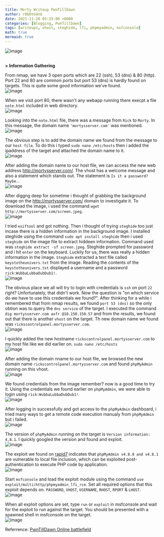 ```yaml
---
title: Morty Writeup PwnTillDawn
author: r0b0tG4nG
date: 2021-11-28 05:33:00 +0000
categories: [Blogging, PwnTillDawn]
tags: [writeups, vhost, steghide, lfi, phpmyadmin, msfconsole]
math: true
mermaid: true
---
```


![image](https://user-images.githubusercontent.com/67085453/143778387-076a469d-f7ea-4d35-8570-360da5c1ac32.png)
<br><br>

**> Information Gathering**<br>

From nmap, we have 3 open ports which are 22 (ssh), 53 (dns) & 80 (http). Port 22 and 80 are common ports but port 53 (dns) is hardly found on targets. This is quite some good information we've found.<br>
![image](https://user-images.githubusercontent.com/67085453/143778400-b074f583-f523-4f0f-9229-bd6138b3845f.png)<br>

When we visit port 80, there wasn't any webapp running there execpt a file `note.html` included in web directory.<br>
![image](https://user-images.githubusercontent.com/67085453/143778411-917dfbab-09a1-4518-9e69-8103d6a2c3d1.png)<br>

Looking into the `note.html` file, there was a message from `Rick` to `Morty`. In this message, the domain name `'mortysserver.com'` was mentioned.<br>
![image](https://user-images.githubusercontent.com/67085453/143778423-39b61463-ef48-48bf-a482-5b61a270c090.png)<br>

The obvious step is to add the domain name we found from the message to our `host file`. To do this i typed `sudo nano /etc/hosts` then i added the ipaddress of the target and attached the domain name to it.<br>
![image](https://user-images.githubusercontent.com/67085453/143778436-e4346afa-7eac-4a28-858d-47483dfd723d.png)<br>

After adding the domain name to our host file, we can access the new web address http://mortysserver.com/. The vhost has a welcome message and also a statement which stands out. The statement is `Is it a password? Maybe.`.<br>
![image](https://user-images.githubusercontent.com/67085453/143778447-2a39f5f8-9883-4a15-85e3-4c51cfaa5724.png)<br>

After diggng deep for sometime i thought of grabbing the background image on the http://mortysserver.com/ domain to investigate it. To download the image, i used the command `wget http://mortysserver.com/screen.jpeg`.<br>
![image](https://user-images.githubusercontent.com/67085453/143778454-8017d49c-62a6-42ec-9852-ef17bd6cfc6d.png)<br>

I tried `exiftool` and got nothing. Then i thought of trying `steghide` too just incase there is a hidden information in the background image. I installed steghide using the command `sudo apt install steghide` then i used `steghide` on the image file to extract hiddeen information. Command used was `steghide extract -sf screen.jpeg`. Steghide prompted for password and i hit `enter` on the keyboard. Luckily for us, there was really a hidden information in the image. `Steghide` extracted a text file called `keystotheunivers.txt` from the image. Reading the contents of the `keystotheunivers.txt` displayed a username and a password `rick:WubbaLubbaDubDub1!`.<br>
![image](https://user-images.githubusercontent.com/67085453/143778458-eecc7bad-aa10-4620-866b-ec1a5bf91f62.png)<br>

The obvious place we all will try to login with credentials is `ssh` on port `22` right? Unfortunately, that didn't work. Now the question is "on which service do we have to use this credentials we found?". After thinking for a while i remembered that from nmap results, we found `port 53 (dns)` so the only obtion was to query the `dns service` of the target. I executed the command `dig mortysserver.com axfr @10.150.150.57` and from the results, we found out that there is another `vhost` on the target. Th new domain name we found was `rickscontrolpanel.mortysserver.com`.<br>
![image](https://user-images.githubusercontent.com/67085453/143778471-50e0bd54-2d53-4e70-80f3-0c6d461a7382.png)<br>

I quickly added the new hostname `rickscontrolpanel.mortysserver.com` to my host file like we did earlier on. `sudo nano /etc/hosts`<br>
![image](https://user-images.githubusercontent.com/67085453/143778474-af1862ad-c971-4176-990c-6b2d7b61a966.png)<br>

After adding the domain nname to our host file, we browsed the new domain name `rickscontrolpanel.mortysserver.com` and found `phpMyAdmin` running on this vhost.<br>
![image](https://user-images.githubusercontent.com/67085453/143778484-1041305f-866a-43da-a33a-d48e328eb15c.png)<br>

We found credentials from the image remember? now is a good time to try it. Using the credentials we found earlier on `phpMyAdmin`, we were able to login using `rick:WubbaLubbaDubDub1!`<br>
![image](https://user-images.githubusercontent.com/67085453/143778495-ca25f1df-4b5b-4ad9-a4b2-02a0a776f991.png)<br>

After logging in successfully and got access to the `phpMyAdmin`  dashboard, i tried many ways to get a remote code execution manualy from `phpMyAdmin` but i failed.<br> 
![image](https://user-images.githubusercontent.com/67085453/143778499-4bef6ed7-248f-4ec8-8aa6-8615cca87df8.png)<br>

The version of `phpMyAdmin` running on the target is `Version information: 4.8.1`. I quickly googled the version and found and exploit. <br>
![image](https://user-images.githubusercontent.com/67085453/143778506-da04e4af-6c5a-4102-b18f-76cc0ae77455.png)<br>

The exploit we found on <a href="https://www.rapid7.com/db/modules/exploit/multi/http/phpmyadmin_lfi_rce/">rapid7</a> indicates that `phpMyAdmin v4.8.0 and v4.8.1` are vulnerable to local file inclusion, which can be exploited post-authentication to execute PHP code by application.<br>
![image](https://user-images.githubusercontent.com/67085453/143778518-a79390e2-812b-4b25-9101-4a9467148fe6.png)<br>

Start `msfconsole` and load the exploit module using the command `use exploit/multi/http/phpmyadmin_lfi_rce`. Set all required options that this exploit depends on. `PASSWORD`, `VHOST`, `USERNAME`, `RHOST`, `RPORT` & `LHOST`.<br>
![image](https://user-images.githubusercontent.com/67085453/143778522-ad5a542b-54be-492b-b557-a94f31a7b951.png)<br>

When all exploit options are set, type `run` or `exploit` in msfconsole and wait for the exploit to run against the target. You should be presented with a spawned shell in msfconsole on the target.<br> 
![image](https://user-images.githubusercontent.com/67085453/143778530-07d2fb57-6563-4516-aaf2-dd717b4cc7ba.png)<br>


Referrence: <a href="https://online.pwntilldawn.com/">PwnTillDawn Online battlefield</a>
